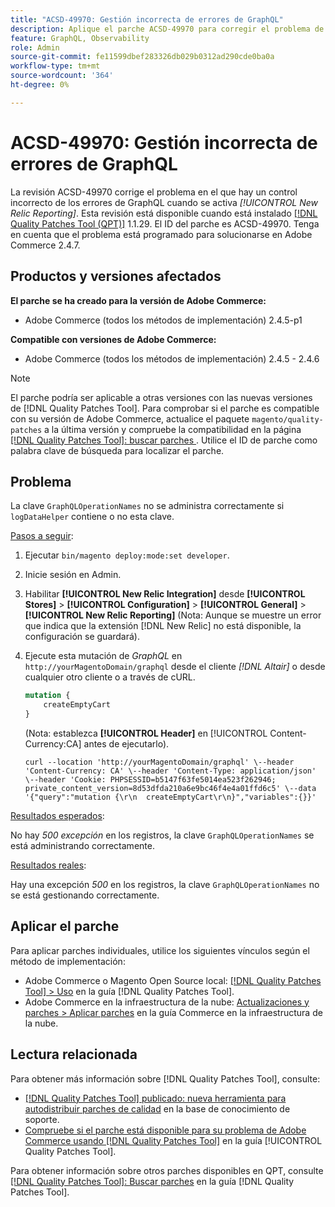 ```yaml
---
title: "ACSD-49970: Gestión incorrecta de errores de GraphQL"
description: Aplique el parche ACSD-49970 para corregir el problema de Adobe Commerce en el que hay un control incorrecto de los errores de GraphQL cuando se activa [!UICONTROL New Relic Reporting].
feature: GraphQL, Observability
role: Admin
source-git-commit: fe11599dbef283326db029b0312ad290cde0ba0a
workflow-type: tm+mt
source-wordcount: '364'
ht-degree: 0%

---
```


# ACSD-49970: Gestión incorrecta de errores de GraphQL

La revisión ACSD-49970 corrige el problema en el que hay un control incorrecto de los errores de GraphQL cuando se activa *[!UICONTROL New Relic Reporting]*. Esta revisión está disponible cuando está instalado [[!DNL Quality Patches Tool (QPT)]](https://experienceleague.adobe.com/en/docs/commerce-knowledge-base/kb/announcements/commerce-announcements/magento-quality-patches-released-new-tool-to-self-serve-quality-patches) 1.1.29. El ID del parche es ACSD-49970. Tenga en cuenta que el problema está programado para solucionarse en Adobe Commerce 2.4.7.

## Productos y versiones afectados

**El parche se ha creado para la versión de Adobe Commerce:**

* Adobe Commerce (todos los métodos de implementación) 2.4.5-p1

**Compatible con versiones de Adobe Commerce:**

* Adobe Commerce (todos los métodos de implementación) 2.4.5 - 2.4.6

>[!NOTE]
>
>El parche podría ser aplicable a otras versiones con las nuevas versiones de [!DNL Quality Patches Tool]. Para comprobar si el parche es compatible con su versión de Adobe Commerce, actualice el paquete `magento/quality-patches` a la última versión y compruebe la compatibilidad en la página [[!DNL Quality Patches Tool]: buscar parches ](https://experienceleague.adobe.com/tools/commerce-quality-patches/index.html). Utilice el ID de parche como palabra clave de búsqueda para localizar el parche.

## Problema

La clave `GraphQLOperationNames` no se administra correctamente si `logDataHelper` contiene o no esta clave.

<u>Pasos a seguir</u>:

1. Ejecutar `bin/magento deploy:mode:set developer`.
1. Inicie sesión en Admin.
1. Habilitar **[!UICONTROL New Relic Integration]** desde **[!UICONTROL Stores]** > **[!UICONTROL Configuration]** > **[!UICONTROL General]** > **[!UICONTROL New Relic Reporting]**
(Nota: Aunque se muestre un error que indica que la extensión [!DNL New Relic] no está disponible, la configuración se guardará).
1. Ejecute esta mutación de *GraphQL* en `http://yourMagentoDomain/graphql` desde el cliente *[!DNL Altair]* o desde cualquier otro cliente o a través de cURL.

   ```GraphQL
   mutation {
       createEmptyCart
   }
   ```

   (Nota: establezca **[!UICONTROL Header]** en [!UICONTROL Content-Currency:CA] antes de ejecutarlo).

   ```cURL
   curl --location 'http://yourMagentoDomain/graphql' \--header 'Content-Currency: CA' \--header 'Content-Type: application/json' \--header 'Cookie: PHPSESSID=b5147f63fe5014ea523f262946; private_content_version=8d53dfda210a6e9bc46f4e4a01ffd6c5' \--data '{"query":"mutation {\r\n  createEmptyCart\r\n}","variables":{}}'
   ```

<u>Resultados esperados</u>:

No hay *500 excepción* en los registros, la clave `GraphQLOperationNames` se está administrando correctamente.

<u>Resultados reales</u>:

Hay una excepción *500* en los registros, la clave `GraphQLOperationNames` no se está gestionando correctamente.

## Aplicar el parche

Para aplicar parches individuales, utilice los siguientes vínculos según el método de implementación:

* Adobe Commerce o Magento Open Source local: [[!DNL Quality Patches Tool] > Uso](/help/tools/quality-patches-tool/usage.md) en la guía [!DNL Quality Patches Tool].
* Adobe Commerce en la infraestructura de la nube: [Actualizaciones y parches > Aplicar parches](https://experienceleague.adobe.com/docs/commerce-cloud-service/user-guide/develop/upgrade/apply-patches.html) en la guía Commerce en la infraestructura de la nube.

## Lectura relacionada

Para obtener más información sobre [!DNL Quality Patches Tool], consulte:

* [[!DNL Quality Patches Tool] publicado: nueva herramienta para autodistribuir parches de calidad](https://experienceleague.adobe.com/en/docs/commerce-knowledge-base/kb/announcements/commerce-announcements/magento-quality-patches-released-new-tool-to-self-serve-quality-patches) en la base de conocimiento de soporte.
* [Compruebe si el parche está disponible para su problema de Adobe Commerce usando [!DNL Quality Patches Tool]](/help/tools/quality-patches-tool/patches-available-in-qpt/check-patch-for-magento-issue-with-magento-quality-patches.md) en la guía [!UICONTROL Quality Patches Tool].


Para obtener información sobre otros parches disponibles en QPT, consulte [[!DNL Quality Patches Tool]: Buscar parches](https://experienceleague.adobe.com/tools/commerce-quality-patches/index.html) en la guía [!DNL Quality Patches Tool].
